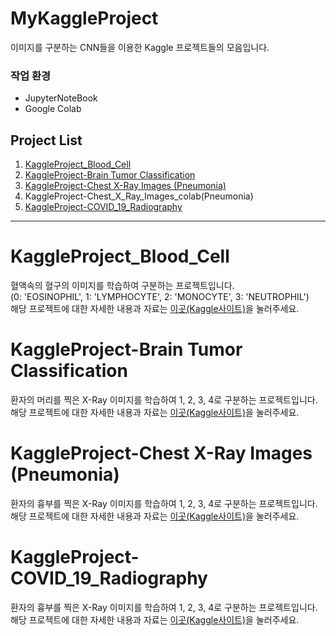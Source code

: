 # MyKaggleProject

이미지를 구분하는 CNN들을 이용한 Kaggle 프로젝트들의 모음입니다.

### 작업 환경
- JupyterNoteBook
- Google Colab

## Project List

1. [KaggleProject_Blood_Cell](#KaggleProject_Blood_Cell)
2. [KaggleProject-Brain Tumor Classification](#KaggleProject-Brain_Tumor_Classification)
3. [KaggleProject-Chest X-Ray Images (Pneumonia)](#KaggleProject-Chest_X-Ray_Images_(Pneumonia))
4. KaggleProject-Chest_X_Ray_Images_colab(Pneumonia)
5. [KaggleProject-COVID_19_Radiography](#KaggleProject-COVID_19_Radiography)

---

# KaggleProject_Blood_Cell
혈액속의 혈구의 이미지를 학습하여 구분하는 프로젝트입니다. </br>
(0: 'EOSINOPHIL', 1: 'LYMPHOCYTE', 2: 'MONOCYTE', 3: 'NEUTROPHIL')</br>
해당 프로젝트에 대한 자세한 내용과 자료는 [이곳(Kaggle사이트)](https://www.kaggle.com/datasets/paultimothymooney/blood-cells)을 눌러주세요.

# KaggleProject-Brain Tumor Classification
환자의 머리를 찍은 X-Ray 이미지를 학습하여 1, 2, 3, 4로 구분하는 프로젝트입니다. </br>
해당 프로젝트에 대한 자세한 내용과 자료는 [이곳(Kaggle사이트)](https://www.kaggle.com/datasets/paultimothymooney/blood-cells)을 눌러주세요.

# KaggleProject-Chest X-Ray Images (Pneumonia)
환자의 흉부를 찍은 X-Ray 이미지를 학습하여 1, 2, 3, 4로 구분하는 프로젝트입니다. </br>
해당 프로젝트에 대한 자세한 내용과 자료는 [이곳(Kaggle사이트)](https://www.kaggle.com/datasets/paultimothymooney/blood-cells)을 눌러주세요.

# KaggleProject-COVID_19_Radiography
환자의 흉부를 찍은 X-Ray 이미지를 학습하여 1, 2, 3, 4로 구분하는 프로젝트입니다. </br>
해당 프로젝트에 대한 자세한 내용과 자료는 [이곳(Kaggle사이트)](https://www.kaggle.com/datasets/paultimothymooney/blood-cells)을 눌러주세요.



